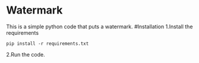 # Watermark
This is a simple python code that puts a watermark.
#Installation
1.Install the requirements 
```
pip install -r requirements.txt
```
2.Run the code.
